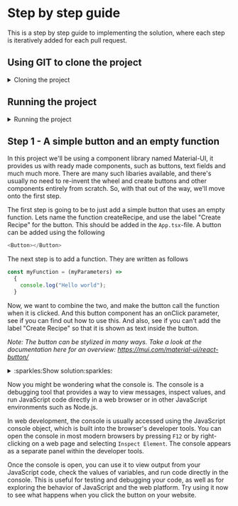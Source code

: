 # Step by step guide
This is a step by step guide to implementing the solution, where each step is iteratively added for each pull request. 

## Using GIT to clone the project
<details>
  <summary>Cloning the project</summary>

First we need to open up a terminal, then navigate to where we want to store the project. In this example, we'll store it in the Documents folder. 

<details>
  <summary>:pushpin:Windows</summary>

  First open up the file explorer and navigate to where you want to store the project. On the top of the file explorer, you'll see a path such as `C:/Users/Username/Documents` Click this with your mouse and copy the text.

  Now, open up a command line window, you can do this by pressing the start button, write in `cmd` and press enter when the search is finished.

  When the command line window is open, write `cd "C:/Users/Username/Documents"` The path can be pasted in using `Ctrl-V` assuming you copied it earlier. 
  
</details>

<details>
  <summary>:pushpin:MacOS</summary>

  First, open up a terminal, you can do this by using Spotlight, which is the magnifying glass on the top right corner of your screen, write in `terminal` and press enter when the search is finished.

  When the terminal is open, write `cd ~/Documents` 

</details>

Now we want to clone the project using git. This can be done using the `git clone` command with a url to the git repository. In github this can be found by pressing the green `Code` button on the repository page, and it should show the link in the popup box. We'll include it in the command here you simplify things.

Use the following command 

```
git clone https://github.com/Markusdreyer/react-workshop.git
```
</details>

## Running the project
<details>
<summary>Running the project</summary>

First off, we want to start up the project, this allows us to immediately see changes and updates in the web browser as we write out code.

Now we should still have the terminal or command line window open. So, we need to navigate into the project folder. This can be done by writing

```
cd react-workshop
```

Now the first command you want to run is `npm install` this will install all dependencies for the project, when it is finished, you can write in `npm start`, this will start the project, and open up the web browser.

Now with the web-app running, it will update as soon as you save file after having written new code, this is done by pressing `CTRL-S` for windows pcs or `Command-S` for macs.

</details>

## Step 1 - A simple button and an empty function
In this project we'll be using a component library named Material-UI, it provides us with ready made components, such as buttons, text fields and much much more. There are many such libaries available, and there's usually no need to re-invent the wheel and create buttons and other components entirely from scratch. So, with that out of the way, we'll move onto the first step.

The first step is going to be to just add a simple button that uses an empty function. Lets name the function createRecipe, and use the label "Create Recipe" for the button. This should be added in the `App.tsx`-file. A button can be added using the following


```ts
<Button></Button>
```


The next step is to add a function. They are written as follows


```ts
const myFunction = (myParameters) => 
  {
    console.log("Hello world");
  }
```

Now, we want to combine the two, and make the button call the function when it is clicked. And this button component has an onClick parameter, see if you can find out how to use this. And also, see if you can't add the label "Create Recipe" so that it is shown as text inside the button.

_Note: The button can be stylized in many ways. Take a look at the documentation here for an overview: https://mui.com/material-ui/react-button/_



<details>
  <summary>:sparkles:Show solution:sparkles:</summary>

```ts
  import Button from '@mui/material/Button';

  function App() {

      const createRecipe = () => 
          {
              console.log("Hello world")
          }

      return (
          <Button onClick={() => createRecipe()}>Create Recipe</Button>
      );
  }

  export default App;
```
</details>

Now you might be wondering what the console is. The console is a debugging tool that provides a way to view messages, inspect values, and run JavaScript code directly in a web browser or in other JavaScript environments such as Node.js.

In web development, the console is usually accessed using the JavaScript console object, which is built into the browser's developer tools. You can open the console in most modern browsers by pressing `F12` or by right-clicking on a web page and selecting `Inspect Element`. The console appears as a separate panel within the developer tools.

Once the console is open, you can use it to view output from your JavaScript code, check the values of variables, and run code directly in the console. This is useful for testing and debugging your code, as well as for exploring the behavior of JavaScript and the web platform.
Try using it now to see what happens when you click the button on your website.